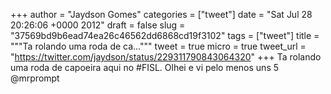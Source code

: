 
+++
author = "Jaydson Gomes"
categories = ["tweet"]
date = "Sat Jul 28 20:26:06 +0000 2012"
draft = false
slug = "37569bd9b6ead74ea26c46562dd6868cd19f3102"
tags = ["tweet"]
title = """Ta rolando uma roda de ca..."""
tweet = true
micro = true
tweet_url = "https://twitter.com/jaydson/status/229311790843064320"
+++
Ta rolando uma roda de capoeira aqui no #FISL. Olhei e vi pelo menos uns 5 @mrprompt
